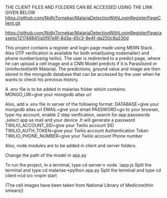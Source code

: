 THE CLIENT FILES AND FOLDERS CAN BE ACCESSED USING THE LINK GIVEN BELOW  
https://github.com/NidhiTornekar/MalariaDetectionWithLoginRegisterPageClient.git

https://github.com/NidhiTornekar/MalariaDetectionWithLoginRegisterPage/assets/121748841/a0f97e6f-8d3a-45c3-8e4f-da250c8a230d

This project contains a register and login page made using MERN Stack . 
Also OTP verification is available for both email(using nodemailer) and phone number(using twilio). 
The user is redirected to a predict page, where he can upload a cell image and a CNN Model predicts if it is Parasitized or Uninfected(with Malaria). 
The predictions, ground value and image are then stored in the mongodb database that can be accessed by the user when he wants to check his previous history.



A .env file is to be added in malarias folder which contains: 
MONGO_URI=give your mongodb atlas url

Also, add a .env file in server of the following format: 
DATABASE=give your mongodb atlas url 
EMAIL=give your email 
PASSWORD=go to your browser, type my account, enable 2 step verification, search for app passwords ,select app as mail and your device .It will generate a password 
TWILIO_ACCOUNT_SID=give your Twilio account SID 
TWILIO_AUTH_TOKEN=give your Twilio account Authentication Token 
TWILIO_PHONE_NUMBER=give your Twilio account Phone number

Also, node modules are to be added in client and server folders.

Change the path of the model in app.py

To run the project, 
In a terminal, type cd server-> node .\app.js 
Split the terminal and type cd malarias->python app.py 
Split the terminal and type cd client->cd src->npm start

(The cell images have been taken from National Library of Medicine(thin smears))
